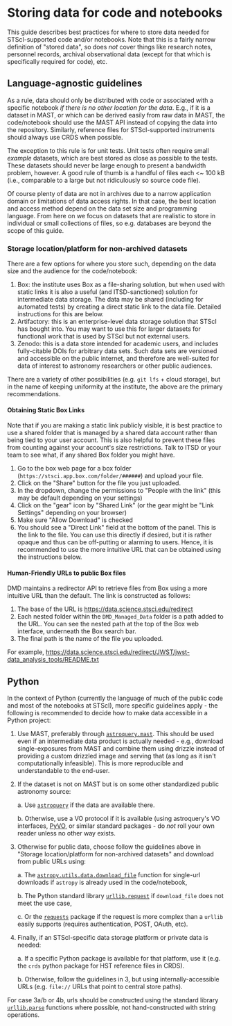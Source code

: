 # Storing data for code and notebooks

This guide describes best practices for where to store data needed for
STScI-supported code and/or notebooks. Note that this is a fairly narrow
definition of "stored data", so does *not* cover things like research notes,
personnel records,  archival observational data (except for that which is
specifically required for code), etc.

## Language-agnostic guidelines

As a rule, data should only be distributed with code or associated with a
specific notebook *if there is no other location for the data*.  E.g., if it is
a dataset in MAST, or which can be derived easily from raw data in MAST, the
code/notebook should use the MAST API instead of copying the data into the
repository.  Similarly, reference files for STScI-supported instruments should
always use CRDS when possible.

The exception to this rule is for unit tests. Unit tests often require small
*example* datasets, which are best stored as close as possible to the tests.
These datasets should never be large enough to present a bandwidth problem,
however. A good rule of thumb is a handful of files each <~ 100 kB (i.e.,
comparable to a large but not ridiculously so source code file).

Of course plenty of data are not in archives due to a narrow application domain
or limitations of data access rights. In that case, the best location and access
method depend on the data set size and programming language.  From here on we
focus on datasets that are realistic to store in individual or small collections
of files, so e.g. databases are beyond the scope of this guide.

### Storage location/platform for non-archived datasets

There are a few options for where you store such, depending on the data size and
the audience for the code/notebook:

1. Box: the institute uses Box as a file-sharing solution, but when used with
   static links it is also a useful (and ITSD-sanctioned) solution for
   intermediate data storage. The data may be shared (including for automated 
   tests) by creating a direct static link to the data file. Detailed 
   instructions for this are below.
2. Artifactory: this is an enterprise-level data storage solution that STScI has
   bought into.  You may want to use this for larger datasets for functional work 
   that is used by STScI but not external users.
3. Zenodo: this is a data store intended for academic users, and includes
   fully-citable DOIs for arbitrary data sets. Such data sets are versioned and
   accessible on the public internet, and therefore are well-suited for data of
   interest to astronomy researchers or other public audiences.

There are a variety of other possibilities (e.g. `git lfs` + cloud storage),
but in the name of keeping uniformity at the institute, the above are the
primary recommendations.


#### Obtaining Static Box Links

Note that if you are making a static link publicly visible, it is best practice
to use a shared folder that is managed by a shared data account rather than
being tied to your user account.  This is also helpful to prevent these files
from counting against your account's size restrictions.  Talk to ITSD or your 
team to see what, if any shared Box folder you might have.

1. Go to the box web page for a box folder 
   (`https://stsci.app.box.com/folder/######`) and upload your file.
2. Click on the "Share" button for the file you just uploaded.
3. In the dropdown, change the permissions to "People with the link" (this may be default depending on your settings)
4. Click on the "gear" icon by "Shared Link" (or the gear might be "Link Settings" depending on your browser)
5. Make sure "Allow Download" is checked
6. You should see a "Direct Link" field at the bottom of the panel. This is the
   link to the file. You can use this directly if desired, but it is rather opaque and thus can be off-putting or alarming to users.  Hence, it is recommended to use the more intuitive URL that can be obtained using the instructions below.


#### Human-Friendly URLs to public Box files
DMD maintains a redirector API to retrieve files from Box using a more intuitive URL than the default. The link is constructed as follows:

1. The base of the URL is https://data.science.stsci.edu/redirect
2. Each nested folder within the `DMD_Managed_Data` folder is a path added to the URL. You can see the nested path at the top of the Box web interface, underneath the Box search bar.
3. The final path is the name of the file you uploaded. 

For example, https://data.science.stsci.edu/redirect/JWST/jwst-data_analysis_tools/README.txt


## Python

In the context of Python (currently the language of much of the public code and
most of the notebooks at STScI), more specific guidelines apply - the following
is recommended to decide how to make data accessible in a Python project:

1. Use MAST, preferably through [`astroquery.mast`](https://astroquery.readthedocs.io/en/latest/mast/mast.html).
   This should be used even if an intermediate data product is actually needed -
   e.g., download single-exposures from MAST and combine them using drizzle
   instead of providing a custom drizzled image and serving that (as long as it
   isn't computationally infeasible).  This is more reproducible and
   understandable to the end-user.

2. If the dataset is not on MAST but is on some other standardized public
   astronomy source:

   a. Use [`astroquery`](https://astroquery.readthedocs.io/en/latest/) if the
      data are available there.

   b. Otherwise, use a VO protocol if it is available (using astroquery's VO
      interfaces, [PyVO](https://pyvo.readthedocs.io/en/latest/), or similar
      standard packages - do *not* roll your own reader unless no other way
      exists.

3. Otherwise for public data, choose follow the guidelines above in "Storage
   location/platform for non-archived datasets" and download from public URLs
   using:

   a. The
      [`astropy.utils.data.download_file`](http://docs.astropy.org/en/stable/api/astropy.utils.data.download_file.html)
      function for single-url downloads if `astropy` is already used in the
      code/notebook,

   b. The Python standard library
      [`urllib.request`](https://docs.python.org/3/library/urllib.request.html)
      if `download_file` does not meet the use case,

   c. Or the [`requests`](http://docs.python-requests.org/en/master/) package if
      the request is more complex than a `urllib` easily supports (requires
      authentication, POST, OAuth, etc).

4. Finally, if an STScI-specific data storage platform or private data is needed:

   a. If a specific Python package is available for that platform, use it (e.g.
      the `crds` python package for HST reference files in CRDS).

   b. Otherwise, follow the guidelines in 3, but using internally-accessible
      URLs (e.g. ``file://`` URLs that point to central store paths).

For case 3a/b or 4b, urls should be constructed using the standard library
[`urllib.parse`](https://docs.python.org/3/library/urllib.parse.html#module-urllib.parse)
functions where possible, not hand-constructed with string operations.
